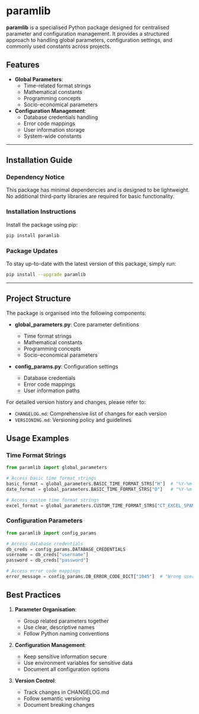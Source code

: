 # paramlib

**paramlib** is a specialised Python package designed for centralised parameter and configuration management. It provides a structured approach to handling global parameters, configuration settings, and commonly used constants across projects.

## Features

- **Global Parameters**:
  - Time-related format strings
  - Mathematical constants
  - Programming concepts
  - Socio-economical parameters
- **Configuration Management**:
  - Database credentials handling
  - Error code mappings
  - User information storage
  - System-wide constants

---

## Installation Guide

### Dependency Notice

This package has minimal dependencies and is designed to be lightweight. No additional third-party libraries are required for basic functionality.

### Installation Instructions

Install the package using pip:

```bash
pip install paramlib
```

### Package Updates

To stay up-to-date with the latest version of this package, simply run:

```bash
pip install --upgrade paramlib
```

---

## Project Structure

The package is organised into the following components:

- **global_parameters.py**: Core parameter definitions
  - Time format strings
  - Mathematical constants
  - Programming concepts
  - Socio-economical parameters

- **config_params.py**: Configuration settings
  - Database credentials
  - Error code mappings
  - User information paths

For detailed version history and changes, please refer to:

- `CHANGELOG.md`: Comprehensive list of changes for each version
- `VERSIONING.md`: Versioning policy and guidelines

## Usage Examples

### Time Format Strings

```python
from paramlib import global_parameters

# Access basic time format strings
basic_format = global_parameters.BASIC_TIME_FORMAT_STRS["H"]  # "%Y-%m-%d %H:%M:%S"
date_format = global_parameters.BASIC_TIME_FORMAT_STRS["D"]   # "%Y-%m-%d"

# Access custom time format strings
excel_format = global_parameters.CUSTOM_TIME_FORMAT_STRS["CT_EXCEL_SPANISH_H"]  # "%d/%m/%y %H:%M:%S"
```

### Configuration Parameters

```python
from paramlib import config_params

# Access database credentials
db_creds = config_params.DATABASE_CREDENTIALS
username = db_creds["username"]
password = db_creds["password"]

# Access error code mappings
error_message = config_params.DB_ERROR_CODE_DICT["1045"]  # "Wrong username"
```

## Best Practices

1. **Parameter Organisation**:
   - Group related parameters together
   - Use clear, descriptive names
   - Follow Python naming conventions

2. **Configuration Management**:
   - Keep sensitive information secure
   - Use environment variables for sensitive data
   - Document all configuration options

3. **Version Control**:
   - Track changes in CHANGELOG.md
   - Follow semantic versioning
   - Document breaking changes
